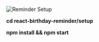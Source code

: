![Reminder Setup](https://user-images.githubusercontent.com/68228757/156881157-fe9e3597-9f8f-4fce-8bcf-3bd85acc7068.png)


**cd react-birthday-reminder/setup**

**npm install && npm start**


